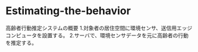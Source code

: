 # Estimating-the-behavior

高齢者行動推定システムの概要
1.対象者の居住空間に環境センサ、送信用エッジコンピュータを設置する。
2.サーバで、環境センサデータを元に高齢者の行動を推定する。


